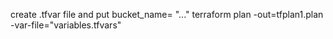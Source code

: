 create .tfvar file and put bucket_name= "..."
terraform plan -out=tfplan1.plan -var-file="variables.tfvars"

